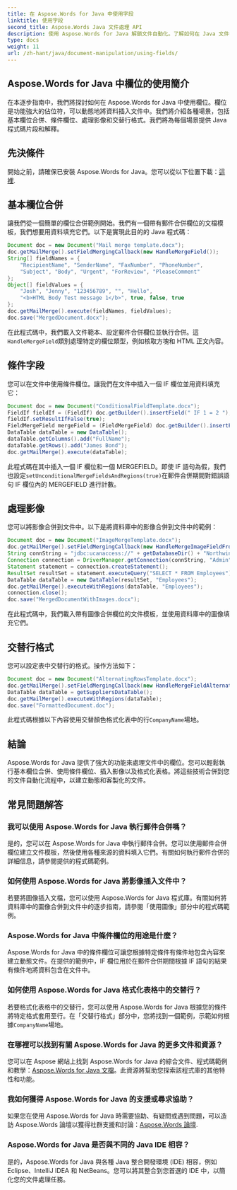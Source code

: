 ```yaml
---
title: 在 Aspose.Words for Java 中使用字段
linktitle: 使用字段
second_title: Aspose.Words Java 文件處理 API
description: 使用 Aspose.Words for Java 解鎖文件自動化。了解如何在 Java 文件中合併、格式化和插入影像。用於高效文件處理的全面指南和程式碼範例。
type: docs
weight: 11
url: /zh-hant/java/document-manipulation/using-fields/
---
```

 
## Aspose.Words for Java 中欄位的使用簡介

在本逐步指南中，我們將探討如何在 Aspose.Words for Java 中使用欄位。欄位是功能強大的佔位符，可以動態地將資料插入文件中。我們將介紹各種場景，包括基本欄位合併、條件欄位、處理影像和交替行格式。我們將為每個場景提供 Java 程式碼片段和解釋。

## 先決條件

開始之前，請確保已安裝 Aspose.Words for Java。您可以從以下位置下載：[這裡](https://releases.aspose.com/words/java/).

## 基本欄位合併

讓我們從一個簡單的欄位合併範例開始。我們有一個帶有郵件合併欄位的文檔模板，我們想要用資料填充它們。以下是實現此目的的 Java 程式碼：

```java
Document doc = new Document("Mail merge template.docx");
doc.getMailMerge().setFieldMergingCallback(new HandleMergeField());
String[] fieldNames = {
    "RecipientName", "SenderName", "FaxNumber", "PhoneNumber",
    "Subject", "Body", "Urgent", "ForReview", "PleaseComment"
};
Object[] fieldValues = {
    "Josh", "Jenny", "123456789", "", "Hello",
    "<b>HTML Body Test message 1</b>", true, false, true
};
doc.getMailMerge().execute(fieldNames, fieldValues);
doc.save("MergedDocument.docx");
```

在此程式碼中，我們載入文件範本、設定郵件合併欄位並執行合併。這`HandleMergeField`類別處理特定的欄位類型，例如核取方塊和 HTML 正文內容。

## 條件字段

您可以在文件中使用條件欄位。讓我們在文件中插入一個 IF 欄位並用資料填充它：

```java
Document doc = new Document("ConditionalFieldTemplate.docx");
FieldIf fieldIf = (FieldIf) doc.getBuilder().insertField(" IF 1 = 2 ");
fieldIf.setResultIfFalse(true);
FieldMergeField mergeField = (FieldMergeField) doc.getBuilder().insertField(" MERGEFIELD FullName ");
DataTable dataTable = new DataTable();
dataTable.getColumns().add("FullName");
dataTable.getRows().add("James Bond");
doc.getMailMerge().execute(dataTable);
```

此程式碼在其中插入一個 IF 欄位和一個 MERGEFIELD。即使 IF 語句為假，我們也設定`setUnconditionalMergeFieldsAndRegions(true)`在郵件合併期間對錯誤語句 IF 欄位內的 MERGEFIELD 進行計數。

## 處理影像

您可以將影像合併到文件中。以下是將資料庫中的影像合併到文件中的範例：

```java
Document doc = new Document("ImageMergeTemplate.docx");
doc.getMailMerge().setFieldMergingCallback(new HandleMergeImageFieldFromBlob());
String connString = "jdbc:ucanaccess://" + getDatabaseDir() + "Northwind.mdb";
Connection connection = DriverManager.getConnection(connString, "Admin", "");
Statement statement = connection.createStatement();
ResultSet resultSet = statement.executeQuery("SELECT * FROM Employees");
DataTable dataTable = new DataTable(resultSet, "Employees");
doc.getMailMerge().executeWithRegions(dataTable, "Employees");
connection.close();
doc.save("MergedDocumentWithImages.docx");
```

在此程式碼中，我們載入帶有圖像合併欄位的文件模板，並使用資料庫中的圖像填充它們。

## 交替行格式

您可以設定表中交替行的格式。操作方法如下：

```java
Document doc = new Document("AlternatingRowsTemplate.docx");
doc.getMailMerge().setFieldMergingCallback(new HandleMergeFieldAlternatingRows());
DataTable dataTable = getSuppliersDataTable();
doc.getMailMerge().executeWithRegions(dataTable);
doc.save("FormattedDocument.doc");
```

此程式碼根據以下內容使用交替顏色格式化表中的行`CompanyName`場地。

## 結論

Aspose.Words for Java 提供了強大的功能來處理文件中的欄位。您可以輕鬆執行基本欄位合併、使用條件欄位、插入影像以及格式化表格。將這些技術合併到您的文件自動化流程中，以建立動態和客製化的文件。

## 常見問題解答

### 我可以使用 Aspose.Words for Java 執行郵件合併嗎？

是的，您可以在 Aspose.Words for Java 中執行郵件合併。您可以使用郵件合併欄位建立文件模板，然後使用各種來源的資料填入它們。有關如何執行郵件合併的詳細信息，請參閱提供的程式碼範例。

### 如何使用 Aspose.Words for Java 將影像插入文件中？

若要將圖像插入文檔，您可以使用 Aspose.Words for Java 程式庫。有關如何將資料庫中的圖像合併到文件中的逐步指南，請參閱「使用圖像」部分中的程式碼範例。

### Aspose.Words for Java 中條件欄位的用途是什麼？

Aspose.Words for Java 中的條件欄位可讓您根據特定條件有條件地包含內容來建立動態文件。在提供的範例中，IF 欄位用於在郵件合併期間根據 IF 語句的結果有條件地將資料包含在文件中。

### 如何使用 Aspose.Words for Java 格式化表格中的交替行？

若要格式化表格中的交替行，您可以使用 Aspose.Words for Java 根據您的條件將特定格式套用至行。在「交替行格式」部分中，您將找到一個範例，示範如何根據`CompanyName`場地。

### 在哪裡可以找到有關 Aspose.Words for Java 的更多文件和資源？

您可以在 Aspose 網站上找到 Aspose.Words for Java 的綜合文件、程式碼範例和教學：[Aspose.Words for Java 文檔](https://reference.aspose.com/words/java/)。此資源將幫助您探索該程式庫的其他特性和功能。

### 我如何獲得 Aspose.Words for Java 的支援或尋求協助？

如果您在使用 Aspose.Words for Java 時需要協助、有疑問或遇到問題，可以造訪 Aspose.Words 論壇以獲得社群支援和討論：[Aspose.Words 論壇](https://forum.aspose.com/c/words).

### Aspose.Words for Java 是否與不同的 Java IDE 相容？

是的，Aspose.Words for Java 與各種 Java 整合開發環境 (IDE) 相容，例如 Eclipse、IntelliJ IDEA 和 NetBeans。您可以將其整合到您首選的 IDE 中，以簡化您的文件處理任務。
